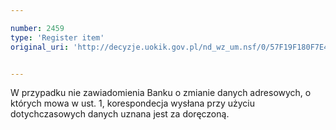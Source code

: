```yaml
---

number: 2459
type: 'Register item'
original_uri: 'http://decyzje.uokik.gov.pl/nd_wz_um.nsf/0/57F19F180F7E49E6C12578E6002397A2?OpenDocument'


---
```


W przypadku nie zawiadomienia Banku o zmianie danych adresowych, o których mowa w ust. 1, korespondecja wysłana przy użyciu dotychczasowych danych uznana jest za doręczoną.
